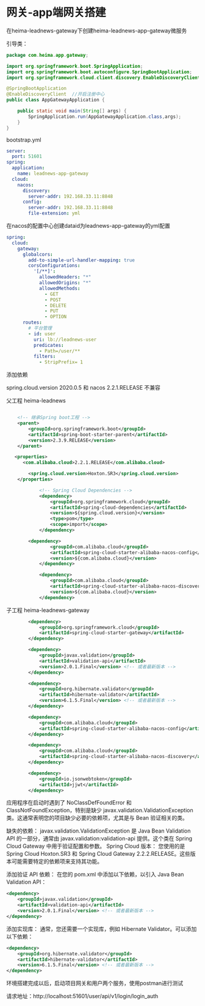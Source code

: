 # 网关-app端网关搭建

在heima-leadnews-gateway下创建heima-leadnews-app-gateway微服务

引导类：

```java
package com.heima.app.gateway;

import org.springframework.boot.SpringApplication;
import org.springframework.boot.autoconfigure.SpringBootApplication;
import org.springframework.cloud.client.discovery.EnableDiscoveryClient;

@SpringBootApplication
@EnableDiscoveryClient  //开启注册中心
public class AppGatewayApplication {

    public static void main(String[] args) {
        SpringApplication.run(AppGatewayApplication.class,args);
    }
}
```

bootstrap.yml

```yaml
server:
  port: 51601
spring:
  application:
    name: leadnews-app-gateway
  cloud:
    nacos:
      discovery:
        server-addr: 192.168.33.11:8848
      config:
        server-addr: 192.168.33.11:8848
        file-extension: yml
```

在nacos的配置中心创建dataid为leadnews-app-gateway的yml配置


```yaml
spring:
  cloud:
    gateway:
      globalcors:
        add-to-simple-url-handler-mapping: true
        corsConfigurations:
          '[/**]':
            allowedHeaders: "*"
            allowedOrigins: "*"
            allowedMethods:
              - GET
              - POST
              - DELETE
              - PUT
              - OPTION
      routes:
        # 平台管理
        - id: user
          uri: lb://leadnews-user
          predicates:
            - Path=/user/**
          filters:
            - StripPrefix= 1
```


添加依赖

spring.cloud.version 2020.0.5 和 nacos 2.2.1.RELEASE 不兼容
        
父工程 heima-leadnews
```xml

    <!-- 继承Spring boot工程 -->
    <parent>
        <groupId>org.springframework.boot</groupId>
        <artifactId>spring-boot-starter-parent</artifactId>
        <version>2.3.9.RELEASE</version>
    </parent>

   <properties>
      <com.alibaba.cloud>2.2.1.RELEASE</com.alibaba.cloud>

        <spring.cloud.version>Hoxton.SR3</spring.cloud.version>
    </properties>

            <!-- Spring Cloud Dependencies -->
            <dependency>
                <groupId>org.springframework.cloud</groupId>
                <artifactId>spring-cloud-dependencies</artifactId>
                <version>${spring.cloud.version}</version>
                <type>pom</type>
                <scope>import</scope>
            </dependency>

        <dependency>
                <groupId>com.alibaba.cloud</groupId>
                <artifactId>spring-cloud-starter-alibaba-nacos-config</artifactId>
                <version>${com.alibaba.cloud}</version>
            </dependency>

            <dependency>
                <groupId>com.alibaba.cloud</groupId>
                <artifactId>spring-cloud-starter-alibaba-nacos-discovery</artifactId>
                <version>${com.alibaba.cloud}</version>
            </dependency>

```
子工程 heima-leadnews-gateway

```xml
        <dependency>
            <groupId>org.springframework.cloud</groupId>
            <artifactId>spring-cloud-starter-gateway</artifactId>
        </dependency>

        <dependency>
            <groupId>javax.validation</groupId>
            <artifactId>validation-api</artifactId>
            <version>2.0.1.Final</version> <!-- 或者最新版本 -->
        </dependency>

        <dependency>
            <groupId>org.hibernate.validator</groupId>
            <artifactId>hibernate-validator</artifactId>
            <version>6.1.5.Final</version> <!-- 或者最新版本 -->
        </dependency>

        <dependency>
            <groupId>com.alibaba.cloud</groupId>
            <artifactId>spring-cloud-starter-alibaba-nacos-config</artifactId>
        </dependency>

        <dependency>
            <groupId>com.alibaba.cloud</groupId>
            <artifactId>spring-cloud-starter-alibaba-nacos-discovery</artifactId>
        </dependency>

        <dependency>
            <groupId>io.jsonwebtoken</groupId>
            <artifactId>jjwt</artifactId>
        </dependency>
```

应用程序在启动时遇到了 NoClassDefFoundError 和 ClassNotFoundException，特别是缺少 javax.validation.ValidationException 类。这通常表明您的项目缺少必要的依赖项，尤其是与 Bean 验证相关的类。

缺失的依赖：
javax.validation.ValidationException 是 Java Bean Validation API 的一部分，通常由 javax.validation:validation-api 提供。这个类在 Spring Cloud Gateway 中用于验证配置和参数。
Spring Cloud 版本：
您使用的是 Spring Cloud Hoxton.SR3 和 Spring Cloud Gateway 2.2.2.RELEASE。这些版本可能需要特定的依赖项来支持其功能。


添加验证 API 依赖：
在您的 pom.xml 中添加以下依赖，以引入 Java Bean Validation API：
```xml
<dependency>
    <groupId>javax.validation</groupId>
    <artifactId>validation-api</artifactId>
    <version>2.0.1.Final</version> <!-- 或者最新版本 -->
</dependency>
```
添加实现库：
通常，您还需要一个实现库，例如 Hibernate Validator。可以添加以下依赖：
```xml
<dependency>
    <groupId>org.hibernate.validator</groupId>
    <artifactId>hibernate-validator</artifactId>
    <version>6.1.5.Final</version> <!-- 或者最新版本 -->
</dependency>
```



环境搭建完成以后，启动项目网关和用户两个服务，使用postman进行测试

请求地址：http://localhost:51601/user/api/v1/login/login_auth   
